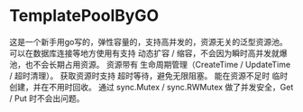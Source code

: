 # TemplatePoolByGO
这是一个新手用go写的，弹性容量的，支持高并发的，资源无关的泛型资源池。  可以在数据库连接等地方使用有支持 动态扩容 / 缩容，不会因为瞬时高并发就爆池，也不会长期占用资源。  资源带有 生命周期管理（CreateTime / UpdateTime / 超时清理）。  获取资源时支持 超时等待，避免无限阻塞。  能在资源不足时 临时创建，并在不用时回收。  通过 sync.Mutex / sync.RWMutex 做了并发安全，Get / Put 时不会出问题。
